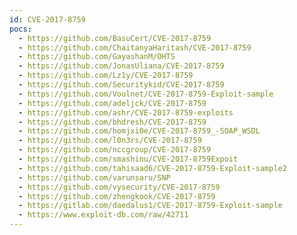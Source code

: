 ```yaml
---
id: CVE-2017-8759
pocs:
  - https://github.com/BasuCert/CVE-2017-8759
  - https://github.com/ChaitanyaHaritash/CVE-2017-8759
  - https://github.com/GayashanM/OHTS
  - https://github.com/JonasUliana/CVE-2017-8759
  - https://github.com/Lz1y/CVE-2017-8759
  - https://github.com/Securitykid/CVE-2017-8759
  - https://github.com/Voulnet/CVE-2017-8759-Exploit-sample
  - https://github.com/adeljck/CVE-2017-8759
  - https://github.com/ashr/CVE-2017-8759-exploits
  - https://github.com/bhdresh/CVE-2017-8759
  - https://github.com/homjxi0e/CVE-2017-8759_-SOAP_WSDL
  - https://github.com/l0n3rs/CVE-2017-8759
  - https://github.com/nccgroup/CVE-2017-8759
  - https://github.com/smashinu/CVE-2017-8759Expoit
  - https://github.com/tahisaad6/CVE-2017-8759-Exploit-sample2
  - https://github.com/varunsaru/SNP
  - https://github.com/vysecurity/CVE-2017-8759
  - https://github.com/zhengkook/CVE-2017-8759
  - https://gitlab.com/daedalus1/CVE-2017-8759-Exploit-sample
  - https://www.exploit-db.com/raw/42711
---
```

